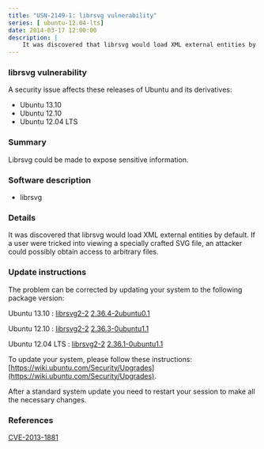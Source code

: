 ```yaml
---
title: "USN-2149-1: librsvg vulnerability"
series: [ ubuntu-12.04-lts]
date: 2014-03-17 12:00:00
description: |
    It was discovered that librsvg would load XML external entities by default. If a user were tricked into viewing a specially crafted SVG file, an attacker could possibly obtain access to arbitrary files. 
--- 
```

 
 


### librsvg vulnerability

A security issue affects these releases of Ubuntu and its derivatives:

* Ubuntu 13.10
* Ubuntu 12.10
* Ubuntu 12.04 LTS

### Summary

Librsvg could be made to expose sensitive information. 

### Software description

* librsvg 

### Details

It was discovered that librsvg would load XML external entities by default. If a user were tricked into viewing a specially crafted SVG file, an attacker could possibly obtain access to arbitrary files. 

### Update instructions

The problem can be corrected by updating your system to the following package version:

Ubuntu 13.10
 : [librsvg2-2](https://launchpad.net/ubuntu/+source/librsvg) <span> [2.36.4-2ubuntu0.1](https://launchpad.net/ubuntu/+source/librsvg/2.36.4-2ubuntu0.1) </span> 

Ubuntu 12.10
 : [librsvg2-2](https://launchpad.net/ubuntu/+source/librsvg) <span> [2.36.3-0ubuntu1.1](https://launchpad.net/ubuntu/+source/librsvg/2.36.3-0ubuntu1.1) </span> 

Ubuntu 12.04 LTS
 : [librsvg2-2](https://launchpad.net/ubuntu/+source/librsvg) <span> [2.36.1-0ubuntu1.1](https://launchpad.net/ubuntu/+source/librsvg/2.36.1-0ubuntu1.1) </span> 

To update your system, please follow these instructions: [https://wiki.ubuntu.com/Security/Upgrades](https://wiki.ubuntu.com/Security/Upgrades).

After a standard system update you need to restart your session to make all the necessary changes. 

### References

 
 [CVE-2013-1881](http://people.ubuntu.com/~ubuntu-security/cve/CVE-2013-1881)
 


